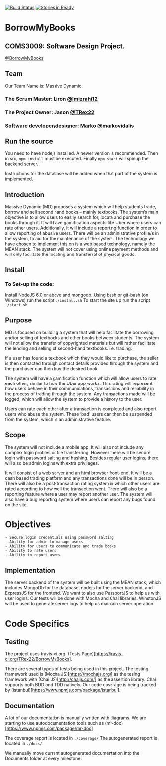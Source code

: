 [![Build Status](https://travis-ci.org/TRex22/BorrowMyBooks.svg)](https://travis-ci.org/TRex22/BorrowMyBooks) [![Stories in Ready](https://badge.waffle.io/lmizrahi12/BorrowMyBooks.png?label=ready&title=Ready)](https://waffle.io/lmizrahi12/BorrowMyBooks)
# BorrowMyBooks
## COMS3009: Software Design Project.
[@BorrowMyBooks](http://borrowmybooks.herokuapp.com)

## Team
Our Team Name is: Massive Dynamic.

### The Scrum Master: Liron __[@lmizrahi12](https://github.com/lmizrahi12)__
### The Project Owner: Jason __[@TRex22](https://github.com/TRex22)__
### Software developer/designer: Marko __[@markovidalis](https://github.com/markovidalis)__

## Run the source
You need to have nodejs installed. A newer version is recommended. 
Then in src, `npm install` must be executed.
Finally `npm start` will spinup the backend server.

Instructions for the database will be added when that part of the system is implemented. 

## Introduction
Massive Dynamic (MD) proposes a system which will help students trade, borrow and sell second hand books – mainly textbooks. The system’s main objective is to allow users to easily search for, locate and purchase the books through it. It will have gamification aspects like Uber where users can rate other users. Additionally, it will include a reporting function in order to allow reporting of abusive users. There will be an administrative profile/s in the system, to aid for the maintenance of the system. The technology we have chosen to implement this on is a web based technology, namely the MEAN stack. The system will not cover using online payment methods and will only facilitate the locating and transferral of physical goods.

## Install
### To Set-up the code:
Install NodeJS 6.0 or above and mongodb.
Using bash or git-bash (on Windows) run the script `./install.sh`
To start the site up run the script `./start.sh`

## Purpose
MD is focused on building a system that will help facilitate the borrowing and/or selling of textbooks and other books between students. The system will not allow the transfer of copyrighted materials but will rather facilitate the lending and selling of second-hand textbooks. i.e. trading.

If a user has found a textbook which they would like to purchase, the seller is then contacted through contact details provided through the system and the purchaser can then buy the desired book.

The system will have a gamification function which will allow users to rate each other, similar to how the Uber app works. This rating will represent how users behave in their communications, transactions and reliability in the process of trading through the system. Any transactions made will be logged, which will allow the system to provide a history to the user.

Users can rate each other after a transaction is completed and also report users who abuse the system. These ‘bad’ users can then be suspended from the system, which is an administrative feature.

## Scope
The system will not include a mobile app. It will also not include any complex login profiles or file transferring. However there will be secure login with password salting and hashing. Besides regular user logins, there will also be admin logins with extra privileges.

It will consist of a web server and an html browser front-end. It will be a cash based trading platform and any transactions done will be in person. There will also be a post-transaction rating system in which other users are rated according to how well the transaction went. There will also be a reporting feature where a user may report another user. The system will also have a bug reporting system where users can report any bugs found on the site.

# Objectives
	- Secure login credentials using password salting
	- Ability for admin to manage users
	- Ability for users to communicate and trade books
	- Ability to rate users
	- Ability to report users

## Implementation
The server backend of the system will be built using the MEAN stack, which includes MongoDb for the database, nodejs for the server backend, and ExpressJS for the frontend. We want to also use PassportJS to help us with user logins. Our tests will be done with Mocha and Chai libraries. WinstonJS will be used to generate server logs to help us maintain server operation.

# Code Specifics
## Testing

The project uses travis-ci.org. (Tests Page)[https://travis-ci.org/TRex22/BorrowMyBooks].

There are several types of tests being used in this project.
The testing framework used is (Mocha JS)[https://mochajs.org/] as the tesing framework with (Chai JS)[http://chaijs.com/] as the assertion library. Chai supports both BDD and TDD natively. Our code coverage is being tracked by (istanbul)[https://www.npmjs.com/package/istanbul].

## Documentation
A lot of our documentation is manually written with diagrams.
We are starting to use autodocumentation tools such as (mr-doc)[https://www.npmjs.com/package/mr-doc]

The coverage report is located in `./coverage/`
The autogenerated report is located in `./docs/`

We manually move current autogenerated documentation into the Documents folder at every milestone.